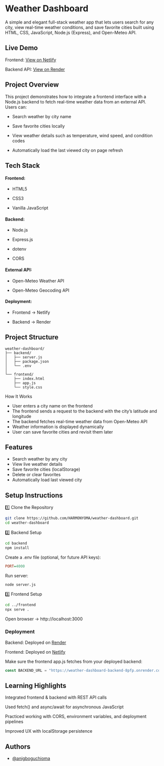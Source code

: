 
# Weather Dashboard

A simple and elegant full-stack weather app that lets users search for any city, view real-time weather conditions, and save favorite cities built using HTML, CSS, JavaScript, Node.js (Express), and Open-Meteo API.

## Live Demo
Frontend: [View on Netlify](https://weatherdboard.netlify.app/)

Backend API: [View on Render](https://weather-dashboard-backend-8pfp.onrender.com/)


## Project Overview

This project demonstrates how to integrate a frontend interface with a Node.js backend to fetch real-time weather data from an external API.
Users can:

-  Search weather by city name

- Save favorite cities locally

- View weather details such as temperature, wind speed, and condition codes

- Automatically load the last viewed city on page refresh
## Tech Stack

#### Frontend:

* HTML5

* CSS3

* Vanilla JavaScript

#### Backend:
* Node.js

* Express.js

* dotenv

* CORS

#### External API:
* Open-Meteo Weather API

* Open-Meteo Geocoding API

#### Deployment:
* Frontend → Netlify

* Backend → Render
## Project Structure
```
weather-dashboard/
├── backend/
│   ├── server.js
│   ├── package.json
│   └── .env
│
└── frontend/
    ├── index.html
    ├── app.js
    └── style.css
  ``` 
  How It Works
- User enters a city name on the frontend
- The frontend sends a request to the backend with the city’s latitude and longitude
- The backend fetches real-time weather data from Open-Meteo API
- Weather information is displayed dynamically
- User can save favorite cities and revisit them later
## Features

- Search weather by any city
- View live weather details
- Save favorite cities (localStorage)
- Delete or clear favorites
- Automatically load last viewed city

## Setup Instructions
1️⃣ Clone the Repository
```bash
git clone https://github.com/HARMONYOMA/weather-dashboard.git
cd weather-dashboard
```
2️⃣ Backend Setup
```bash
cd backend
npm install
```
Create a .env file (optional, for future API keys):
```ini
PORT=4000
```
Run server:
```bash
node server.js
```
3️⃣ Frontend Setup
```bash
cd ../frontend
npx serve .
```
Open browser → http://localhost:3000

### Deployment
Backend: Deployed on [Render](https://render.com)

Frontend: Deployed on [Netlify](https://netlify.com)

Make sure the frontend app.js fetches from your deployed backend:
```js
const BACKEND_URL = "https://weather-dashboard-backend-8pfp.onrender.com";
```



## Learning Highlights

Integrated frontend & backend with REST API calls

Used fetch() and async/await for asynchronous JavaScript

Practiced working with CORS, environment variables, and deployment pipelines

Improved UX with localStorage persistence
## Authors

- [@anigboguchioma](https://medium.com/@anigbogup)

